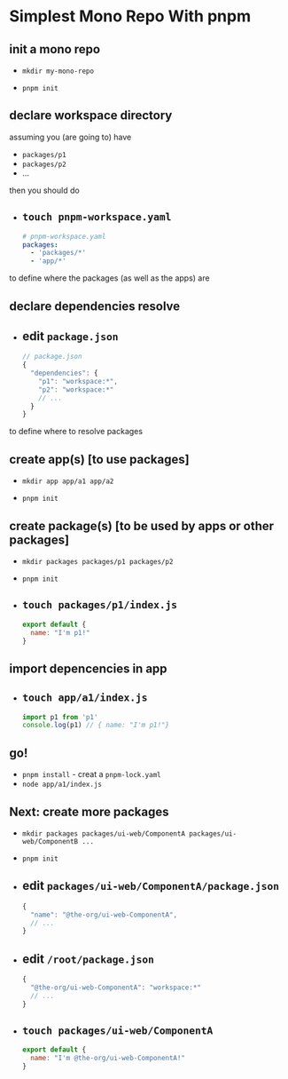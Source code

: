# Simplest Mono Repo With pnpm

## init a mono repo

- `mkdir my-mono-repo`

- `pnpm init`

## declare workspace directory

assuming you (are going to) have

  - `packages/p1`
  - `packages/p2`
  - ...

then you should do

- `touch pnpm-workspace.yaml`
  -
    ```yaml
    # pnpm-workspace.yaml
    packages:
      - 'packages/*'
      - 'app/*'
    ```

to define where the packages (as well as the apps) are

## declare dependencies resolve

- edit `package.json`
  - 
    ```js
    // package.json
    {
      "dependencies": {
        "p1": "workspace:*",
        "p2": "workspace:*"
        // ...
      }
    }
    ```

to define where to resolve packages

<!-- how to use wildcard character to avoid tedious job? -->

## create app(s) [to use packages]

- `mkdir app app/a1 app/a2`

- `pnpm init`

## create package(s) [to be used by apps or other packages]

- `mkdir packages packages/p1 packages/p2`

- `pnpm init`

- `touch packages/p1/index.js`
  -
    ```js
    export default {
      name: "I'm p1!"
    }
    ```

## import depencencies in app

- `touch app/a1/index.js`
  -
    ```js
    import p1 from 'p1'
    console.log(p1) // { name: "I'm p1!"}
    ```

## go!

- `pnpm install` - creat a `pnpm-lock.yaml`
- `node app/a1/index.js`

## Next: create more packages

- `mkdir packages packages/ui-web/ComponentA packages/ui-web/ComponentB ...`

- `pnpm init`

- edit `packages/ui-web/ComponentA/package.json`
  -
    ```js
    {
      "name": "@the-org/ui-web-ComponentA",
      // ...
    }
    ```
- edit `/root/package.json`
  -
    ```js
    {
      "@the-org/ui-web-ComponentA": "workspace:*"
      // ...
    }
    ```

- `touch packages/ui-web/ComponentA`
  -
    ```js
    export default {
      name: "I'm @the-org/ui-web-ComponentA!"
    }
    ```

